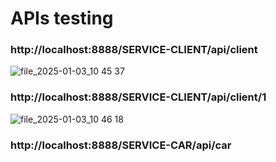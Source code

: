 # APIs testing
### http://localhost:8888/SERVICE-CLIENT/api/client
![file_2025-01-03_10 45 37](https://github.com/user-attachments/assets/80c0e03e-5bfb-4b0d-a478-7456d90ddece)

### http://localhost:8888/SERVICE-CLIENT/api/client/1
![file_2025-01-03_10 46 18](https://github.com/user-attachments/assets/ccdf3ef7-cc31-4378-b2d6-78acc131692d)

### http://localhost:8888/SERVICE-CAR/api/car
